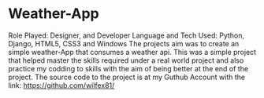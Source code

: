 # Weather-App
Role Played: Designer, and Developer 
Language and Tech Used: Python, Django, HTML5, CSS3 and Windows
The projects aim was to create an simple weather-App that consumes a weather api. This was a simple project that helped master the skills required under a real world project and also practice my codding to skills with the aim of being better at the end of the project. The source code to the project is at my Guthub Account with the link: https://github.com/wilfex81/
